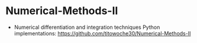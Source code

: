 # Numerical-Methods-II
* Numerical differentiation and integration techniques
Python implementations: https://github.com/titowoche30/Numerical-Methods-II
